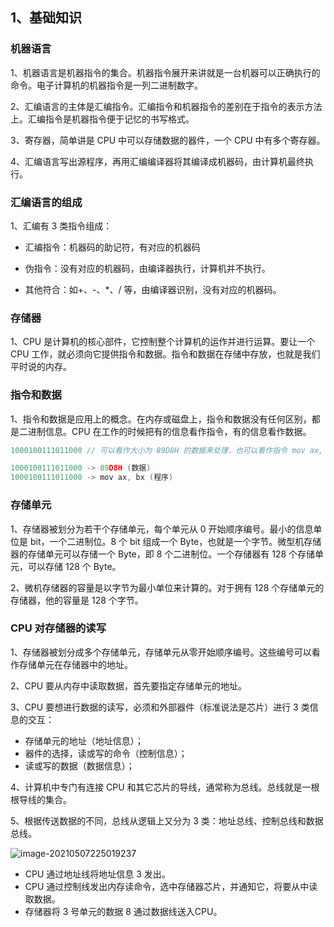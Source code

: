 ## 1、基础知识

### 机器语言

1、机器语言是机器指令的集合。机器指令展开来讲就是一台机器可以正确执行的命令。电子计算机的机器指令是一列二进制数字。

2、汇编语言的主体是汇编指令。汇编指令和机器指令的差别在于指令的表示方法上。汇编指令是机器指令便于记忆的书写格式。

3、寄存器，简单讲是 CPU 中可以存储数据的器件，一个 CPU 中有多个寄存器。

4、汇编语言写出源程序，再用汇编编译器将其编译成机器码，由计算机最终执行。

### 汇编语言的组成

1、汇编有 3 类指令组成：

* 汇编指令：机器码的助记符，有对应的机器码

* 伪指令：没有对应的机器码，由编译器执行，计算机并不执行。

* 其他符合：如+、-、*、/ 等，由编译器识别，没有对应的机器码。

### 存储器

1、CPU 是计算机的核心部件，它控制整个计算机的运作并进行运算。要让一个 CPU 工作，就必须向它提供指令和数据。指令和数据在存储中存放，也就是我们平时说的内存。

### 指令和数据

1、指令和数据是应用上的概念。在内存或磁盘上，指令和数据没有任何区别，都是二进制信息。CPU 在工作的时候把有的信息看作指令，有的信息看作数据。

```c
1000100111011000 // 可以看作大小为 89D8H 的数据来处理，也可以看作指令 mov ax, bx 来执行
```

```c
1000100111011000 -> 89D8H (数据)
1000100111011000 -> mov ax, bx (程序)
```

### 存储单元

1、存储器被划分为若干个存储单元，每个单元从 0 开始顺序编号。最小的信息单位是 bit，一个二进制位。8 个 bit 组成一个 Byte，也就是一个字节。微型机存储器的存储单元可以存储一个 Byte，即 8 个二进制位。一个存储器有 128 个存储单元，可以存储 128 个 Byte。

2、微机存储器的容量是以字节为最小单位来计算的。对于拥有 128 个存储单元的存储器，他的容量是 128 个字节。

### CPU 对存储器的读写

1、存储器被划分成多个存储单元，存储单元从零开始顺序编号。这些编号可以看作存储单元在存储器中的地址。

2、CPU 要从内存中读取数据，首先要指定存储单元的地址。

3、CPU 要想进行数据的读写，必须和外部器件（标准说法是芯片）进行 3 类信息的交互：

* 存储单元的地址（地址信息）；
* 器件的选择，读或写的命令（控制信息）；
* 读或写的数据（数据信息）；

4、计算机中专门有连接 CPU 和其它芯片的导线，通常称为总线。总线就是一根根导线的集合。

5、根据传送数据的不同，总线从逻辑上又分为 3 类：地址总线、控制总线和数据总线。

![image-20210507225019237](/Users/youngtr/CSAPP/docs/compilation/pics/image-20210507225019237.png)

* CPU 通过地址线将地址信息 3 发出。
* CPU 通过控制线发出内存读命令，选中存储器芯片，并通知它，将要从中读取数据。
* 存储器将 3 号单元的数据 8 通过数据线送入CPU。























































